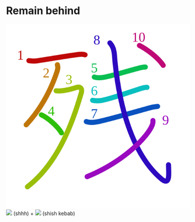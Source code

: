 # Remain behind
![残](../kanji-colorize/6b8b.svg)
![](http://www.kanjidamage.com/assets/radsmall/ssshhhh-ce1839b0b6eff34c64d2dd7d6022cbc232ebcff197531dbe20fc8e354b9fdd7f.jpg) (shhh) + ![](http://www.kanjidamage.com/assets/radsmall/shishkebab-5b2bdd4abbe33689e479b9b7884f46eb2ed120f448e5db58677f0bc155a8e707.jpg) (shish kebab)